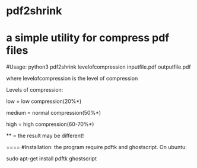 # pdf2shrink
a simple utility for compress pdf files
====
#Usage:
python3 pdf2shrink levelofcompression inputfile.pdf outputfile.pdf

where levelofcompression is the level of compression

Levels of compression:

low = low compression(20%*)

medium = normal compression(50%*)

high = high compression(60-70%*)

** = the result may be different!

====
#Installation:
the program require pdftk and ghostscript.
On ubuntu:

sudo apt-get install pdftk ghostscript

